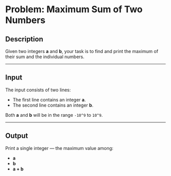 # Problem: Maximum Sum of Two Numbers

## Description

Given two integers **a** and **b**, your task is to find and print the maximum of their sum and the individual numbers.

---

## Input

The input consists of two lines:

- The first line contains an integer **a**.
- The second line contains an integer **b**.

Both **a** and **b** will be in the range `-10^9` to `10^9`.

---

## Output

Print a single integer — the maximum value among:

- **a**
- **b**
- **a + b**